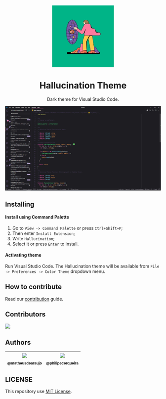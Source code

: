<p align="center">
  <a href="https://github.com/matheusdearaujo/hallucination-theme" rel="noopener">
    <img width=200px height=200px src="icon.png">
 </a>
</p>

<h1 align="center">Hallucination Theme</h1>

<p align="center">
  Dark theme for Visual Studio Code.
</p>

<p align="center">
  <img alt="Hallucination theme screnshoot for Visual Studio Code" src=".github/assets/hallucination-dark.png">
</p>

## Installing

#### Install using Command Palette

1.  Go to `View -> Command Palette` or press `Ctrl+Shift+P`;
2.  Then enter `Install Extension`;
3.  Write `Hallucination`;
4.  Select it or press `Enter` to install.

#### Activating theme

Run Visual Studio Code. The Hallucination theme will be available from `File -> Preferences -> Color Theme` dropdown menu.

## How to contribute

Read our [contribution](/CONTRIBUTING.md) guide.

## Contributors

<a href="https://github.com/matheusdearaujo/hallucination-theme/graphs/contributors"><img src="https://contrib.rocks/image?repo=matheusdearaujo/hallucination-theme" /></a>

## Authors

| [<img src="https://avatars.githubusercontent.com/u/61164981?v=3&s=115"><br><sub>@matheusdearaujo</sub>](https://github.com/matheusdearaujo)  | [<img src="https://avatars.githubusercontent.com/u/80401402?v=3&s=115"><br><sub>@philipecerqueira</sub>](https://github.com/matheusdearaujo)  |
|:-:|:-:|

## LICENSE

This repository use [MIT License](/LICENSE).
